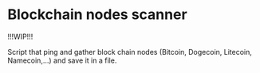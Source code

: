 # Blockchain nodes scanner

!!!WIP!!!

Script that ping and gather block chain nodes (Bitcoin, Dogecoin, Litecoin, Namecoin,...) and save it in a file.

